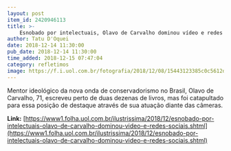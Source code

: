 ```yaml
---
layout: post
item_id: 2420946113
title: >-
    Esnobado por intelectuais, Olavo de Carvalho dominou vídeo e redes sociais
author: Tatu D'Oquei
date: 2018-12-14 11:30:00
pub_date: 2018-12-14 11:30:00
time_added: 2018-12-15 07:47:04
category: refletimos
image: https://f.i.uol.com.br/fotografia/2018/12/08/15443123385c0c5612d269d_1544312338_3x2_rt.jpg
---
```


Mentor ideológico da nova onda de conservadorismo no Brasil, Olavo de Carvalho, 71, escreveu perto de duas dezenas de livros, mas foi catapultado para essa posição de destaque através de sua atuação diante das câmeras.

**Link:** [https://www1.folha.uol.com.br/ilustrissima/2018/12/esnobado-por-intelectuais-olavo-de-carvalho-dominou-video-e-redes-sociais.shtml](https://www1.folha.uol.com.br/ilustrissima/2018/12/esnobado-por-intelectuais-olavo-de-carvalho-dominou-video-e-redes-sociais.shtml)

